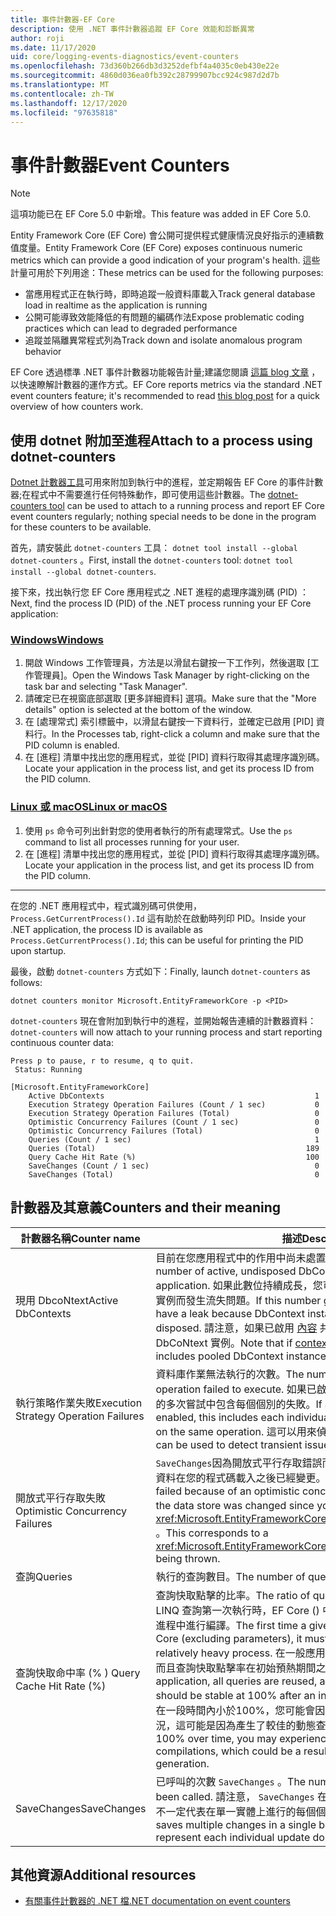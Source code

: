 ```yaml
---
title: 事件計數器-EF Core
description: 使用 .NET 事件計數器追蹤 EF Core 效能和診斷異常
author: roji
ms.date: 11/17/2020
uid: core/logging-events-diagnostics/event-counters
ms.openlocfilehash: 73d360b266db3d3252defbf4a4035c0eb430e22e
ms.sourcegitcommit: 4860d036ea0fb392c28799907bcc924c987d2d7b
ms.translationtype: MT
ms.contentlocale: zh-TW
ms.lasthandoff: 12/17/2020
ms.locfileid: "97635818"
---
```

# <a name="event-counters"></a><span data-ttu-id="19c01-103">事件計數器</span><span class="sxs-lookup"><span data-stu-id="19c01-103">Event Counters</span></span>

> [!NOTE]
> <span data-ttu-id="19c01-104">這項功能已在 EF Core 5.0 中新增。</span><span class="sxs-lookup"><span data-stu-id="19c01-104">This feature was added in EF Core 5.0.</span></span>

<span data-ttu-id="19c01-105">Entity Framework Core (EF Core) 會公開可提供程式健康情況良好指示的連續數值度量。</span><span class="sxs-lookup"><span data-stu-id="19c01-105">Entity Framework Core (EF Core) exposes continuous numeric metrics which can provide a good indication of your program's health.</span></span> <span data-ttu-id="19c01-106">這些計量可用於下列用途：</span><span class="sxs-lookup"><span data-stu-id="19c01-106">These metrics can be used for the following purposes:</span></span>

* <span data-ttu-id="19c01-107">當應用程式正在執行時，即時追蹤一般資料庫載入</span><span class="sxs-lookup"><span data-stu-id="19c01-107">Track general database load in realtime as the application is running</span></span>
* <span data-ttu-id="19c01-108">公開可能導致效能降低的有問題的編碼作法</span><span class="sxs-lookup"><span data-stu-id="19c01-108">Expose problematic coding practices which can lead to degraded performance</span></span>
* <span data-ttu-id="19c01-109">追蹤並隔離異常程式列為</span><span class="sxs-lookup"><span data-stu-id="19c01-109">Track down and isolate anomalous program behavior</span></span>

<span data-ttu-id="19c01-110">EF Core 透過標準 .NET 事件計數器功能報告計量;建議您閱讀 [這篇 blog 文章](https://devblogs.microsoft.com/dotnet/introducing-diagnostics-improvements-in-net-core-3-0/) ，以快速瞭解計數器的運作方式。</span><span class="sxs-lookup"><span data-stu-id="19c01-110">EF Core reports metrics via the standard .NET event counters feature; it's recommended to read [this blog post](https://devblogs.microsoft.com/dotnet/introducing-diagnostics-improvements-in-net-core-3-0/) for a quick overview of how counters work.</span></span>

## <a name="attach-to-a-process-using-dotnet-counters"></a><span data-ttu-id="19c01-111">使用 dotnet 附加至進程</span><span class="sxs-lookup"><span data-stu-id="19c01-111">Attach to a process using dotnet-counters</span></span>

<span data-ttu-id="19c01-112">[Dotnet 計數器工具](https://docs.microsoft.com/dotnet/core/diagnostics/dotnet-counters)可用來附加到執行中的進程，並定期報告 EF Core 的事件計數器;在程式中不需要進行任何特殊動作，即可使用這些計數器。</span><span class="sxs-lookup"><span data-stu-id="19c01-112">The [dotnet-counters tool](https://docs.microsoft.com/dotnet/core/diagnostics/dotnet-counters) can be used to attach to a running process and report EF Core event counters regularly; nothing special needs to be done in the program for these counters to be available.</span></span>

<span data-ttu-id="19c01-113">首先，請安裝此 `dotnet-counters` 工具： `dotnet tool install --global dotnet-counters` 。</span><span class="sxs-lookup"><span data-stu-id="19c01-113">First, install the `dotnet-counters` tool: `dotnet tool install --global dotnet-counters`.</span></span>

<span data-ttu-id="19c01-114">接下來，找出執行您 EF Core 應用程式之 .NET 進程的處理序識別碼 (PID) ：</span><span class="sxs-lookup"><span data-stu-id="19c01-114">Next, find the process ID (PID) of the .NET process running your EF Core application:</span></span>

### <a name="windows"></a>[<span data-ttu-id="19c01-115">Windows</span><span class="sxs-lookup"><span data-stu-id="19c01-115">Windows</span></span>](#tab/windows)

1. <span data-ttu-id="19c01-116">開啟 Windows 工作管理員，方法是以滑鼠右鍵按一下工作列，然後選取 [工作管理員]。</span><span class="sxs-lookup"><span data-stu-id="19c01-116">Open the Windows Task Manager by right-clicking on the task bar and selecting "Task Manager".</span></span>
2. <span data-ttu-id="19c01-117">請確定已在視窗底部選取 [更多詳細資料] 選項。</span><span class="sxs-lookup"><span data-stu-id="19c01-117">Make sure that the "More details" option is selected at the bottom of the window.</span></span>
3. <span data-ttu-id="19c01-118">在 [處理常式] 索引標籤中，以滑鼠右鍵按一下資料行，並確定已啟用 [PID] 資料行。</span><span class="sxs-lookup"><span data-stu-id="19c01-118">In the Processes tab, right-click a column and make sure that the PID column is enabled.</span></span>
4. <span data-ttu-id="19c01-119">在 [進程] 清單中找出您的應用程式，並從 [PID] 資料行取得其處理序識別碼。</span><span class="sxs-lookup"><span data-stu-id="19c01-119">Locate your application in the process list, and get its process ID from the PID column.</span></span>

### <a name="linux-or-macos"></a>[<span data-ttu-id="19c01-120">Linux 或 macOS</span><span class="sxs-lookup"><span data-stu-id="19c01-120">Linux or macOS</span></span>](#tab/fluent-api)

1. <span data-ttu-id="19c01-121">使用 `ps` 命令可列出針對您的使用者執行的所有處理常式。</span><span class="sxs-lookup"><span data-stu-id="19c01-121">Use the `ps` command to list all processes running for your user.</span></span>
2. <span data-ttu-id="19c01-122">在 [進程] 清單中找出您的應用程式，並從 [PID] 資料行取得其處理序識別碼。</span><span class="sxs-lookup"><span data-stu-id="19c01-122">Locate your application in the process list, and get its process ID from the PID column.</span></span>

***

<span data-ttu-id="19c01-123">在您的 .NET 應用程式中，程式識別碼可供使用， `Process.GetCurrentProcess().Id` 這有助於在啟動時列印 PID。</span><span class="sxs-lookup"><span data-stu-id="19c01-123">Inside your .NET application, the process ID is available as `Process.GetCurrentProcess().Id`; this can be useful for printing the PID upon startup.</span></span>

<span data-ttu-id="19c01-124">最後，啟動 `dotnet-counters` 方式如下：</span><span class="sxs-lookup"><span data-stu-id="19c01-124">Finally, launch `dotnet-counters` as follows:</span></span>

```console
dotnet counters monitor Microsoft.EntityFrameworkCore -p <PID>
```

<span data-ttu-id="19c01-125">`dotnet-counters` 現在會附加到執行中的進程，並開始報告連續的計數器資料：</span><span class="sxs-lookup"><span data-stu-id="19c01-125">`dotnet-counters` will now attach to your running process and start reporting continuous counter data:</span></span>

```console
Press p to pause, r to resume, q to quit.
 Status: Running

[Microsoft.EntityFrameworkCore]
    Active DbContexts                                               1
    Execution Strategy Operation Failures (Count / 1 sec)           0
    Execution Strategy Operation Failures (Total)                   0
    Optimistic Concurrency Failures (Count / 1 sec)                 0
    Optimistic Concurrency Failures (Total)                         0
    Queries (Count / 1 sec)                                         1
    Queries (Total)                                               189
    Query Cache Hit Rate (%)                                      100
    SaveChanges (Count / 1 sec)                                     0
    SaveChanges (Total)                                             0
```

## <a name="counters-and-their-meaning"></a><span data-ttu-id="19c01-126">計數器及其意義</span><span class="sxs-lookup"><span data-stu-id="19c01-126">Counters and their meaning</span></span>

<span data-ttu-id="19c01-127">計數器名稱</span><span class="sxs-lookup"><span data-stu-id="19c01-127">Counter name</span></span>                          | <span data-ttu-id="19c01-128">描述</span><span class="sxs-lookup"><span data-stu-id="19c01-128">Description</span></span>
------------------------------------- | ----
<span data-ttu-id="19c01-129">現用 DbcoNtext</span><span class="sxs-lookup"><span data-stu-id="19c01-129">Active DbContexts</span></span>                     | <span data-ttu-id="19c01-130">目前在您應用程式中的作用中尚未處置 DbCoNtext 實例數目。</span><span class="sxs-lookup"><span data-stu-id="19c01-130">The number of active, undisposed DbContext instances currently in your application.</span></span> <span data-ttu-id="19c01-131">如果此數位持續成長，您可能會因為未正確處置 DbCoNtext 實例而發生流失問題。</span><span class="sxs-lookup"><span data-stu-id="19c01-131">If this number grows continuously, you may have a leak because DbContext instances aren't being properly disposed.</span></span> <span data-ttu-id="19c01-132">請注意，如果已啟用 [內容](xref:core/performance/advanced-performance-topics#dbcontext-pooling) 共用，此數目包括目前未使用的共用 DbCoNtext 實例。</span><span class="sxs-lookup"><span data-stu-id="19c01-132">Note that if [context pooling](xref:core/performance/advanced-performance-topics#dbcontext-pooling) is enabled, this number includes pooled DbContext instances not currently in use.</span></span>
<span data-ttu-id="19c01-133">執行策略作業失敗</span><span class="sxs-lookup"><span data-stu-id="19c01-133">Execution Strategy Operation Failures</span></span> | <span data-ttu-id="19c01-134">資料庫作業無法執行的次數。</span><span class="sxs-lookup"><span data-stu-id="19c01-134">The number of times a database operation failed to execute.</span></span> <span data-ttu-id="19c01-135">如果已啟用重試執行策略，這會在相同作業的多次嘗試中包含每個個別的失敗。</span><span class="sxs-lookup"><span data-stu-id="19c01-135">If a retrying execution strategy is enabled, this includes each individual failure within multiple attempts on the same operation.</span></span> <span data-ttu-id="19c01-136">這可以用來偵測基礎結構的暫時性問題。</span><span class="sxs-lookup"><span data-stu-id="19c01-136">This can be used to detect transient issues with your infrastructure.</span></span>
<span data-ttu-id="19c01-137">開放式平行存取失敗</span><span class="sxs-lookup"><span data-stu-id="19c01-137">Optimistic Concurrency Failures</span></span>       | <span data-ttu-id="19c01-138">`SaveChanges`因為開放式平行存取錯誤而失敗的次數，因為資料存放區中的資料在您的程式碼載入之後已經變更。</span><span class="sxs-lookup"><span data-stu-id="19c01-138">The number of times `SaveChanges` failed because of an optimistic concurrency error, because data in the data store was changed since your code loaded it.</span></span> <span data-ttu-id="19c01-139">這對應于擲回的 <xref:Microsoft.EntityFrameworkCore.DbUpdateConcurrencyException> 。</span><span class="sxs-lookup"><span data-stu-id="19c01-139">This corresponds to a <xref:Microsoft.EntityFrameworkCore.DbUpdateConcurrencyException> being thrown.</span></span>
<span data-ttu-id="19c01-140">查詢</span><span class="sxs-lookup"><span data-stu-id="19c01-140">Queries</span></span>                               | <span data-ttu-id="19c01-141">執行的查詢數目。</span><span class="sxs-lookup"><span data-stu-id="19c01-141">The number of queries executed.</span></span>
<span data-ttu-id="19c01-142">查詢快取命中率 (% ) </span><span class="sxs-lookup"><span data-stu-id="19c01-142">Query Cache Hit Rate (%)</span></span>              | <span data-ttu-id="19c01-143">查詢快取點擊的比率。</span><span class="sxs-lookup"><span data-stu-id="19c01-143">The ratio of query cache hits to misses.</span></span> <span data-ttu-id="19c01-144">當指定的 LINQ 查詢第一次執行時，EF Core () 中排除參數，則必須在相對較繁重的進程中進行編譯。</span><span class="sxs-lookup"><span data-stu-id="19c01-144">The first time a given LINQ query is executed by EF Core (excluding parameters), it must be compiled in what is a relatively heavy process.</span></span> <span data-ttu-id="19c01-145">在一般應用程式中，所有查詢都會重複使用，而且查詢快取點擊率在初始預熱期間之後應穩定為100%。</span><span class="sxs-lookup"><span data-stu-id="19c01-145">In a normal application, all queries are reused, and the query cache hit rate should be stable at 100% after an initial warmup period.</span></span> <span data-ttu-id="19c01-146">如果這個數位在一段時間內小於100%，您可能會因為重複編譯而遭遇效能降低的情況，這可能是因為產生了較佳的動態查詢。</span><span class="sxs-lookup"><span data-stu-id="19c01-146">If this number is less than 100% over time, you may experience degraded perf due to repeated compilations, which could be a result of suboptimal dynamic query generation.</span></span>
<span data-ttu-id="19c01-147">SaveChanges</span><span class="sxs-lookup"><span data-stu-id="19c01-147">SaveChanges</span></span>                           | <span data-ttu-id="19c01-148">已呼叫的次數 `SaveChanges` 。</span><span class="sxs-lookup"><span data-stu-id="19c01-148">The number of times `SaveChanges` has been called.</span></span> <span data-ttu-id="19c01-149">請注意， `SaveChanges` 在單一批次中儲存多項變更，因此這不一定代表在單一實體上進行的每個個別更新。</span><span class="sxs-lookup"><span data-stu-id="19c01-149">Note that `SaveChanges` saves multiple changes in a single batch, so this doesn't necessarily represent each individual update done on a single entity.</span></span>

## <a name="additional-resources"></a><span data-ttu-id="19c01-150">其他資源</span><span class="sxs-lookup"><span data-stu-id="19c01-150">Additional resources</span></span>

* [<span data-ttu-id="19c01-151">有關事件計數器的 .NET 檔</span><span class="sxs-lookup"><span data-stu-id="19c01-151">.NET documentation on event counters</span></span>](https://docs.microsoft.com/dotnet/core/diagnostics/event-counters)
